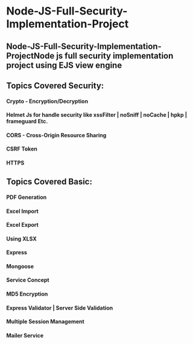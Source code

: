 # Node-JS-Full-Security-Implementation-Project

## Node-JS-Full-Security-Implementation-ProjectNode js full security implementation project using EJS view engine
## Topics Covered Security:
#### Crypto - Encryption/Decryption
#### Helmet Js for handle security like xssFilter | noSniff | noCache | hpkp | frameguard Etc.
#### CORS - Cross-Origin Resource Sharing
#### CSRF Token
#### HTTPS

## Topics Covered Basic:
#### PDF Generation
#### Excel Import
#### Excel Export
#### Using XLSX
#### Express
#### Mongoose
#### Service Concept
#### MD5 Encryption
#### Express Validator | Server Side Validation
#### Multiple Session Management
#### Mailer Service
